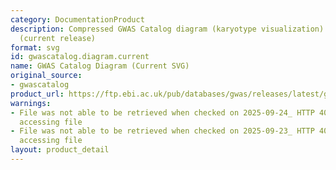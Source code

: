 ```yaml
---
category: DocumentationProduct
description: Compressed GWAS Catalog diagram (karyotype visualization) in SVG format
  (current release)
format: svg
id: gwascatalog.diagram.current
name: GWAS Catalog Diagram (Current SVG)
original_source:
- gwascatalog
product_url: https://ftp.ebi.ac.uk/pub/databases/gwas/releases/latest/gwas-catalog-diagram.svg
warnings:
- File was not able to be retrieved when checked on 2025-09-24_ HTTP 404 error when
  accessing file
- File was not able to be retrieved when checked on 2025-09-23_ HTTP 404 error when
  accessing file
layout: product_detail
---
```

